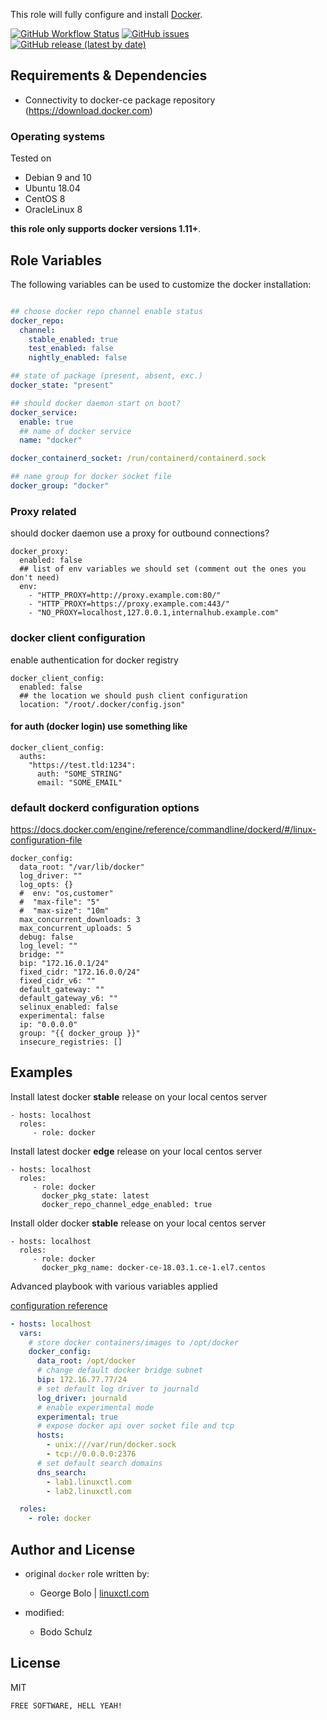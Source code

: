 
This role will fully configure and install [Docker](https://www.docker.com/).

[![GitHub Workflow Status](https://img.shields.io/github/workflow/status/bodsch/ansible-icinga2/CI)][ci]
[![GitHub issues](https://img.shields.io/github/issues/bodsch/ansible-role-docker)][issues]
[![GitHub release (latest by date)](https://img.shields.io/github/v/release/bodsch/ansible-role-docker)][releases]

[ci]: https://github.com/bodsch/ansible-role-docker/actions
[issues]: https://github.com/bodsch/ansible-role-docker/issues?q=is%3Aopen+is%3Aissue
[releases]: https://github.com/bodsch/ansible-role-docker/releases


## Requirements & Dependencies

- Connectivity to docker-ce package repository (https://download.docker.com)

### Operating systems

Tested on

 - Debian 9 and 10
 - Ubuntu 18.04
 - CentOS 8
 - OracleLinux 8

**this role only supports docker versions 1.11+**.

## Role Variables

The following variables can be used to customize the docker installation:

```yaml

## choose docker repo channel enable status
docker_repo:
  channel:
    stable_enabled: true
    test_enabled: false
    nightly_enabled: false

## state of package (present, absent, exc.)
docker_state: "present"

## should docker daemon start on boot?
docker_service:
  enable: true
  ## name of docker service
  name: "docker"

docker_containerd_socket: /run/containerd/containerd.sock

## name group for docker socket file
docker_group: "docker"
```
### Proxy related 
should docker daemon use a proxy for outbound connections?

```
docker_proxy:
  enabled: false
  ## list of env variables we should set (comment out the ones you don't need)
  env:
    - "HTTP_PROXY=http://proxy.example.com:80/"
    - "HTTP_PROXY=https://proxy.example.com:443/"
    - "NO_PROXY=localhost,127.0.0.1,internalhub.example.com"
```

### docker client configuration 

enable authentication for docker registry

```
docker_client_config:
  enabled: false
  ## the location we should push client configuration
  location: "/root/.docker/config.json"
```

#### for auth (docker login) use something like

```
docker_client_config:
  auths:
    "https://test.tld:1234":
      auth: "SOME_STRING"
      email: "SOME_EMAIL"
```

### default dockerd configuration options

https://docs.docker.com/engine/reference/commandline/dockerd/#/linux-configuration-file

```
docker_config:
  data_root: "/var/lib/docker"
  log_driver: ""
  log_opts: {}
  #  env: "os,customer"
  #  "max-file": "5"
  #  "max-size": "10m"
  max_concurrent_downloads: 3
  max_concurrent_uploads: 5
  debug: false
  log_level: ""
  bridge: ""
  bip: "172.16.0.1/24"
  fixed_cidr: "172.16.0.0/24"
  fixed_cidr_v6: ""
  default_gateway: ""
  default_gateway_v6: ""
  selinux_enabled: false
  experimental: false
  ip: "0.0.0.0"
  group: "{{ docker_group }}"
  insecure_registries: []
```

## Examples

Install latest docker **stable** release on your local centos server

```
- hosts: localhost
  roles:
     - role: docker
```

Install latest docker **edge** release on your local centos server

```
- hosts: localhost
  roles:
     - role: docker
       docker_pkg_state: latest
       docker_repo_channel_edge_enabled: true
```

Install older docker **stable** release on your local centos server

```
- hosts: localhost
  roles:
     - role: docker
       docker_pkg_name: docker-ce-18.03.1.ce-1.el7.centos
```

Advanced playbook with various variables applied

[configuration reference](https://docs.docker.com/engine/reference/commandline/dockerd/#daemon-configuration-file)

```yaml
- hosts: localhost
  vars:
    # store docker containers/images to /opt/docker
    docker_config:
      data_root: /opt/docker
      # change default docker bridge subnet
      bip: 172.16.77.77/24
      # set default log driver to journald
      log_driver: journald
      # enable experimental mode
      experimental: true
      # expose docker api over socket file and tcp
      hosts:
        - unix:///var/run/docker.sock
        - tcp://0.0.0.0:2376
      # set default search domains
      dns_search:
        - lab1.linuxctl.com
        - lab2.linuxctl.com

  roles:
    - role: docker
```

## Author and License

- original `docker` role written by:
    - George Bolo | [linuxctl.com](https://linuxctl.com)

- modified:
    - Bodo Schulz

## License

MIT

`FREE SOFTWARE, HELL YEAH!`
